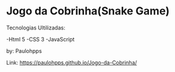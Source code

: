 # Jogo da Cobrinha(Snake Game)

Tecnologias Ultilizadas:

-Html 5
-CSS 3
-JavaScript

by: Paulohpps

Link: https://paulohpps.github.io/Jogo-da-Cobrinha/
